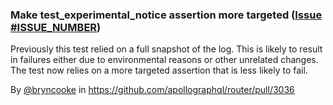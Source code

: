 ### Make test_experimental_notice assertion more targeted ([Issue #ISSUE_NUMBER](https://github.com/apollographql/router/pull/3036))

Previously this test relied on a full snapshot of the log. This is likely to result in failures either due to environmental reasons or other unrelated changes.
The test now relies on a more targeted assertion that is less likely to fail.

By [@bryncooke](https://github.com/bryncooke) in https://github.com/apollographql/router/pull/3036
